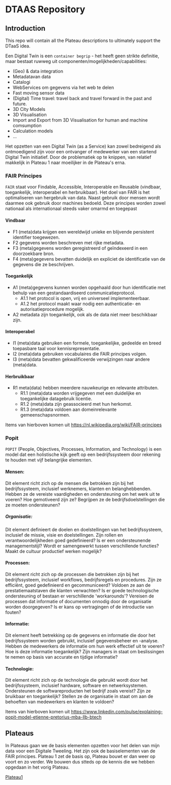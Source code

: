 # DTAAS Repository

## Introduction
This repo will contain all the Plateau descriptions to ultimately support the DTaaS idea.

Een Digital Twin is een `container begrip` - het heeft geen strikte definitie, maar bestaat ruwweg uit componenten/mogelijkheden/capabilities:
- (Geo) & data integration
- Metadatavan data
- Catalogi
- WebServices om gegevens via het web te delen
- Fast moving sensor data
- (Digital) Time travel: travel back and travel forward in the past and future.
- 3D City Models
- 3D Visualisation
- Import and Export from 3D Visualisation for human and machine comsumption
- Calculation models
- ...

Het opzetten van een Digital Twin (as a Service) kan zowel bedreigend als ontmoedigend zijn voor een ontvanger of medewerker van een startend Digital Twin initiatief. Door de problematiek op te knippen, van relatief makkelijk in Plateau 1 naar moeilijker in de Plateau's erna.

### FAIR Principes
`FAIR` staat voor Findable, Accessible, Interoperable en Reusable (vindbaar, toegankelijk, interoperabel en herbruikbaar). Het doel van FAIR is het optimaliseren van hergebruik van data. Naast gebruik door mensen wordt daarmee ook gebruik door machines bedoeld. Deze principes worden zowel nationaal als internationaal steeds vaker omarmd en toegepast

#### Vindbaar
 - F1 (meta)data krijgen een wereldwijd unieke en blijvende persistent identifier toegewezen.
 - F2 gegevens worden beschreven met rijke metadata.
 - F3 (meta)gegevens worden geregistreerd of geïndexeerd in een doorzoekbare bron.
 - F4 (meta)gegevens bevatten duidelijk en expliciet de identificatie van de gegevens die ze beschrijven.

#### Toegankelijk
 - A1 (meta)gegevens kunnen worden opgehaald door hun identificatie met behulp van een gestandaardiseerd communicatieprotocol.
   - A1.1 het protocol is open, vrij en universeel implementeerbaar.
   - A1.2 het protocol maakt waar nodig een authenticatie- en autorisatieprocedure mogelijk.
 - A2 metadata zijn toegankelijk, ook als de data niet meer beschikbaar zijn.

#### Interoperabel
 - I1 (meta)data gebruiken een formele, toegankelijke, gedeelde en breed toepasbare taal voor kennisrepresentatie.
 - I2 (meta)data gebruiken vocabulaires die FAIR principes volgen.
 - I3 (meta)data bevatten gekwalificeerde verwijzingen naar andere (meta)data.

#### Herbruikbaar
 - R1 meta(data) hebben meerdere nauwkeurige en relevante attributen.
   - R1.1 (meta)data worden vrijgegeven met een duidelijke en toegankelijke datagebruik licentie.
   - R1.2 (meta)data zijn geassocieerd met hun herkomst.
   - R1.3 (meta)data voldoen aan domeinrelevante gemeenschapsnormen.

Items van hierboven komen uit https://nl.wikipedia.org/wiki/FAIR-principes

### Popit
`POPIT` (People, Objectives, Processes, Information, and Technology) is een model dat een holistische kijk geeft op een bedrijfssysteem door rekening te houden met vijf belangrijke elementen.

#### Mensen:
Dit element richt zich op de mensen die betrokken zijn bij het bedrijfssysteem, inclusief werknemers, klanten en belanghebbenden. Hebben ze de vereiste vaardigheden en ondersteuning om het werk uit te voeren? Hoe gemotiveerd zijn ze? Begrijpen ze de bedrijfsdoelstellingen die ze moeten ondersteunen?
##### Organisatie: 
Dit element definieert de doelen en doelstellingen van het bedrijfssysteem, inclusief de missie, visie en doelstellingen. Zijn rollen en verantwoordelijkheden goed gedefinieerd? Is er een ondersteunende managementstijl? Wordt er samengewerkt tussen verschillende functies? Maakt de cultuur productief werken mogelijk?
#### Processen: 
Dit element richt zich op de processen die betrokken zijn bij het bedrijfssysteem, inclusief workflows, bedrijfsregels en procedures. Zijn ze efficiënt, goed gedefinieerd en gecommuniceerd? Voldoen ze aan de prestatiemaatstaven die klanten verwachten? Is er goede technologische ondersteuning of bestaan er verschillende 'workarounds'? Vereisen de processen dat informatie of documenten onnodig door de organisatie worden doorgegeven? Is er kans op vertragingen of de introductie van fouten?
#### Informatie: 
Dit element heeft betrekking op de gegevens en informatie die door het bedrijfssysteem worden gebruikt, inclusief gegevensbeheer en -analyse. Hebben de medewerkers de informatie om hun werk effectief uit te voeren? Hoe is deze informatie toegankelijk? Zijn managers in staat om beslissingen te nemen op basis van accurate en tijdige informatie?
#### Technologie: 
Dit element richt zich op de technologie die gebruikt wordt door het bedrijfssysteem, inclusief hardware, software en netwerksystemen. Ondersteunen de softwareproducten het bedrijf zoals vereist? Zijn ze bruikbaar en toegankelijk? Stellen ze de organisatie in staat om aan de behoeften van medewerkers en klanten te voldoen?

Items van hierboven komen uit https://www.linkedin.com/pulse/explaining-popit-model-etienne-pretorius-mba-llb-btech


## Plateaus
In Plateaus gaan we de basis elementen opzetten voor het delen van mijn data voor een Digitale Tweeling. Het zijn ook de basiselementen van de FAIR principes. Plateau 1 zet de basis op, Plateau bouwt er dan weer op voort en zo verder. We bouwen dus stteds op de kennis die we hebben opgedaan in het vorig Plateau.

[Plateau1](https://github.com/Geonovum/DTaaS/blob/main/Plateau1.md)

